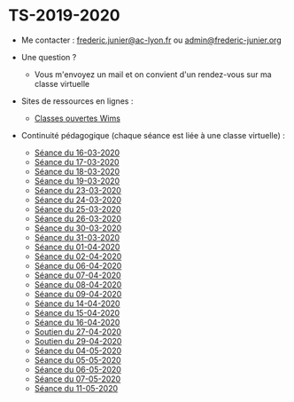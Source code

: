 # TS-2019-2020

<!--
Documents pour ma  classe de terminale S

* Python :
  - MyBinder :
[![Binder](https://mybinder.org/badge_logo.svg)](https://mybinder.org/v2/gh/frederic-junier/TS-2019-2020/master)

-Interpréteur Python en ligne :

[https://repl.it/@fredericjunier/TS-2019-2020](https://repl.it/@fredericjunier/TS-2019-2020)

* Complexes :
  - [Exercices complémentaires](Complexes/Complements/ComplexesExercicesComplementaires.pdf)
  
* Logarithme :

  - [Exemples de graphiques avec échelle semi-logarithmique](Logarithme/TS_Logarithme_decimal.pdf)
  
* Complexes (partie 2) :
  
  - [Corrigés d'exemples du cours](ComplexesPartie2/Corrige-Cours-ComplexesPartie2-2019.pdf)
  - [Corrigés d'exercices de la fiche 2](ComplexesPartie2/CorrigeFiche2.pdf)
  
  --> 

* Me contacter : frederic.junier@ac-lyon.fr  ou admin@frederic-junier.org
* Une question ? 
  * Vous m'envoyez un mail et on convient d'un rendez-vous sur ma classe virtuelle
  
* Sites de ressources en lignes :
  * [Classes ouvertes Wims](https://wims.math.cnrs.fr/wims/wims.cgi?lang=fr&+module=adm%2Fclass%2Fclasses&+type=example)
  
* Continuité pédagogique (chaque séance est liée à une classe virtuelle) :

  - [Séance du 16-03-2020](ContinuitePedagogique/seance-16-03-2020.md)
  - [Séance du 17-03-2020](ContinuitePedagogique/seance-17-03-2020.md)
  - [Séance du 18-03-2020](ContinuitePedagogique/seance-18-03-2020.md)
  - [Séance du 19-03-2020](ContinuitePedagogique/seance-19-03-2020.md)
  - [Séance du 23-03-2020](ContinuitePedagogique/seance-23-03-2020.md)
  - [Séance du 24-03-2020](ContinuitePedagogique/seance-24-03-2020.md)
  - [Séance du 25-03-2020](ContinuitePedagogique/seance-25-03-2020.md)
  - [Séance du 26-03-2020](ContinuitePedagogique/seance-26-03-2020.md)
  - [Séance du 30-03-2020](ContinuitePedagogique/seance-30-03-2020.md)
  - [Séance du 31-03-2020](ContinuitePedagogique/seance-31-03-2020.md)
  - [Séance du 01-04-2020](ContinuitePedagogique/seance-01-04-2020.md)
  - [Séance du 02-04-2020](ContinuitePedagogique/seance-02-04-2020.md)
  - [Séance du 06-04-2020](ContinuitePedagogique/seance-06-04-2020.md)
  - [Séance du 07-04-2020](ContinuitePedagogique/seance-07-04-2020.md)
  - [Séance du 08-04-2020](ContinuitePedagogique/seance-08-04-2020.md)
  - [Séance du 09-04-2020](ContinuitePedagogique/seance-09-04-2020.md)
  - [Séance du 14-04-2020](ContinuitePedagogique/seance-14-04-2020.md)
  - [Séance du 15-04-2020](ContinuitePedagogique/seance-15-04-2020.md)
  - [Séance du 16-04-2020](ContinuitePedagogique/seance-16-04-2020.md)
  - [Soutien du 27-04-2020](ContinuitePedagogique/soutien-27-04-2020.md)
  - [Soutien du 29-04-2020](ContinuitePedagogique/soutien-29-04-2020.md)
  - [Séance du 04-05-2020](ContinuitePedagogique/seance-04-05-2020.md)
  - [Séance du 05-05-2020](ContinuitePedagogique/seance-05-05-2020.md)
  - [Séance du 06-05-2020](ContinuitePedagogique/seance-06-05-2020.md)
  - [Séance du 07-05-2020](ContinuitePedagogique/seance-07-05-2020.md)
  - [Séance du 11-05-2020](ContinuitePedagogique/seance-11-05-2020.md)
